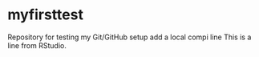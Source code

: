 # myfirsttest
Repository for testing my Git/GitHub setup
add a local compi line
This is a line from RStudio.